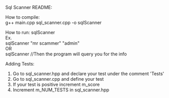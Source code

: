 Sql Scanner README:  
  
How to compile:  
g++ main.cpp sql_scanner.cpp -o sqlScanner

How to run:
sqlScanner <username> <password>  
Ex.  
sqlScanner "mr scammer" "admin"  
OR  
sqlScanner //Then the program will query you for the info  

Adding Tests:
1. Go to sql_scanner.hpp and declare your test under the comment 'Tests'  
2. Go to sql_scanner.cpp and define your test  
3. If your test is positive increment m_score  
4. Increment m_NUM_TESTS in sql_scanner.hpp  
